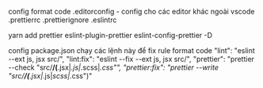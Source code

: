 config format code .editorconfig - config cho các editor khác ngoài vscode
.prettierrc .prettierignore
.eslintrc

yarn add prettier eslint-plugin-prettier eslint-config-prettier -D

config package.json chạy các lệnh này để fix rule format code
"lint": "eslint --ext js, jsx src/",
"lint:fix": "eslint --fix --ext js, jsx src/",
"prettier": "prettier --check \"src/**/(**.jsx|_.js|_.scss|_.css\"",
"prettier:fix": "prettier --write \"src/**/(**.jsx|_.js|_scss|_.css\")"
